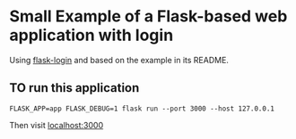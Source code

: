 # Small Example of a Flask-based web application with login


Using [flask-login](https://github.com/maxcountryman/flask-login) and based on the example in its README.


## TO run this application

```
FLASK_APP=app FLASK_DEBUG=1 flask run --port 3000 --host 127.0.0.1
```

Then visit [localhost:3000](http://localhost:3000)
